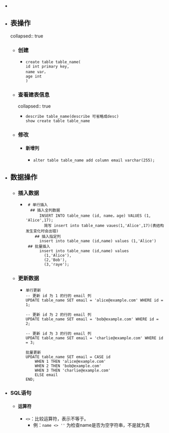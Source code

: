 -
- ## 表操作
  collapsed:: true
	- ### 创建
		- ```
		  create table table_name(
		  id int primary key,
		  name var，
		  age int
		  )
		  ```
	- ### 查看建表信息
	  collapsed:: true
		- ```
		  describe table_name(describe 可省略成desc)
		  show create table table_name
		  ```
	- ### 修改
		- #### 新增列
			- ```
			  alter table table_name add column email varchar(255);
			  ```
- ## 数据操作
	- ### 插入数据
		- ```
		   # 单行插入
		   	## 插入全列数据
		   		INSERT INTO table_name (id, name，age) VALUES (1, 'Alice',17);
		          简写 insert into table_name vaues(1,'Alice',17)(表结构发生变化时会出错)
		      ## 插入指定列
		      	insert into table_name (id,name) values (1,'Alice')
		   ## 批量插入
		   		insert into table_name (id,name) values
		          (1,'Alice'),
		          (2,'Bob'),
		          (3,'raye');
		  ```
	- ### 更新数据
		- ```
		  单行更新
		  -- 更新 id 为 1 的行的 email 列
		  UPDATE table_name SET email = 'alice@example.com' WHERE id = 1;
		  
		  -- 更新 id 为 2 的行的 email 列
		  UPDATE table_name SET email = 'bob@example.com' WHERE id = 2;
		  
		  -- 更新 id 为 3 的行的 email 列
		  UPDATE table_name SET email = 'charlie@example.com' WHERE id = 3;
		  
		  批量更新
		  UPDATE table_name SET email = CASE id
		      WHEN 1 THEN 'alice@example.com'
		      WHEN 2 THEN 'bob@example.com'
		      WHEN 3 THEN 'charlie@example.com'
		      ELSE email  
		  END;
		  
		  ```
- ### SQL语句
	- #### 运算符
		- `<>`：比较运算符，表示不等于。
			- 例：`name <> ''` 为检查name是否为空字符串，不是就为真